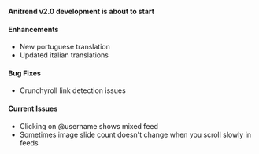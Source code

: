 __Anitrend v2.0 development is about to start__

#### Enhancements
- New portuguese translation
- Updated italian translations

#### Bug Fixes
- Crunchyroll link detection issues

#### Current Issues
- Clicking on @username shows mixed feed
- Sometimes image slide count doesn't change when you scroll slowly in feeds